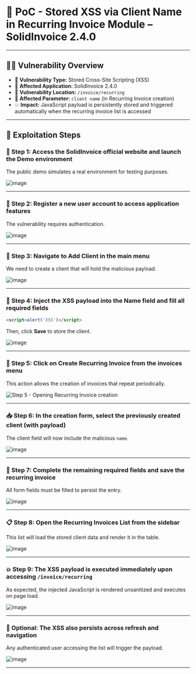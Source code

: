 # 📄 PoC - Stored XSS via Client Name in Recurring Invoice Module – SolidInvoice 2.4.0

---

## 🕵️‍♂️ Vulnerability Overview

- 🐞 **Vulnerability Type:** Stored Cross-Site Scripting (XSS)  
- 🧩 **Affected Application:** SolidInvoice 2.4.0  
- 📍 **Vulnerability Location:** `/invoice/recurring`  
- 🧾 **Affected Parameter:** `client name` (in Recurring Invoice creation)  
- 💥 **Impact:** JavaScript payload is persistently stored and triggered automatically when the recurring invoice list is accessed

---

## 🧪 Exploitation Steps

### 🐉 Step 1: Access the SolidInvoice official website and launch the **Demo** environment

The public demo simulates a real environment for testing purposes.

![image](https://github.com/user-attachments/assets/ae4d5c6c-9c39-4c4f-8e2e-c8c51eb98496)

---

### 🧾 Step 2: Register a new user account to access application features

The vulnerability requires authentication.

![image](https://github.com/user-attachments/assets/0aef3fb8-790c-46d9-8478-5ecf22616a2d)

---

### 👥 Step 3: Navigate to **Add Client** in the main menu

We need to create a client that will hold the malicious payload.

![image](https://github.com/user-attachments/assets/a6f71960-9fb5-42fb-9ea3-11ca479b828f)

---

### 💉 Step 4: Inject the XSS payload into the **Name** field and fill all required fields

```html
<script>alert('XSS')</script>
```

Then, click **Save** to store the client.

![image](https://github.com/user-attachments/assets/af20424a-9ff5-4e8d-92b4-0eca4f5baefe)

---

### 🔁 Step 5: Click on **Create Recurring Invoice** from the invoices menu

This action allows the creation of invoices that repeat periodically.

![Step 5 - Opening Recurring Invoice creation](https://github.com/user-attachments/assets/6c91077e-ce5a-410f-885a-5d8449f97d52)

---

### 📥 Step 6: In the creation form, select the previously created client (with payload)

The client field will now include the malicious `name`.

![image](https://github.com/user-attachments/assets/48fd75d6-0805-4488-ac5b-f0f58a2ae36e)

---

### 🧾 Step 7: Complete the remaining required fields and save the recurring invoice

All form fields must be filled to persist the entry.

![image](https://github.com/user-attachments/assets/9ed35846-662e-41b6-b759-99adce9b1bfe)

---

### 📋 Step 8: Open the **Recurring Invoices List** from the sidebar

This list will load the stored client data and render it in the table.

![image](https://github.com/user-attachments/assets/8ce20461-c258-4f3e-8f8e-ade916735e04)

---

### 💥 Step 9: The XSS payload is executed immediately upon accessing `/invoice/recurring`

As expected, the injected JavaScript is rendered unsanitized and executes on page load.

![image](https://github.com/user-attachments/assets/250105e5-6f33-4912-9922-8e049c6f949a)

---

### 🧪 Optional: The XSS also persists across refresh and navigation

Any authenticated user accessing the list will trigger the payload.

![image](https://github.com/user-attachments/assets/15baca69-a1cb-4869-a623-b62a9a3caaed)

---

